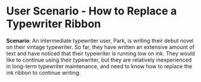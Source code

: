 # User Scenario - How to Replace a Typewriter Ribbon

**Scenario**: An intermediate typewriter user, Park, is writing their debut novel on their vintage typewriter. So far, they have written an extensive amount of text and have noticed that their typewriter is running low on ink. They would like to continue using their typewriter, but they are relatively inexperienced in long-term typewriter maintenance, and need to know how to replace the ink ribbon to continue writing.